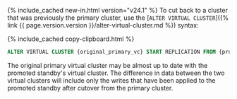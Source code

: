 {% include_cached new-in.html version="v24.1" %} To cut back to a cluster that was previously the primary cluster, use the [`ALTER VIRTUAL CLUSTER`]({% link {{ page.version.version }}/alter-virtual-cluster.md %}) syntax:

{% include_cached copy-clipboard.html %}
~~~ sql
ALTER VIRTUAL CLUSTER {original_primary_vc} START REPLICATION FROM {promoted_standby_vc} ON connection_string_standby;
~~~

The original primary virtual cluster may be almost up to date with the promoted standby's virtual cluster. The difference in data between the two virtual clusters will include only the writes that have been applied to the promoted standby after cutover from the primary cluster.